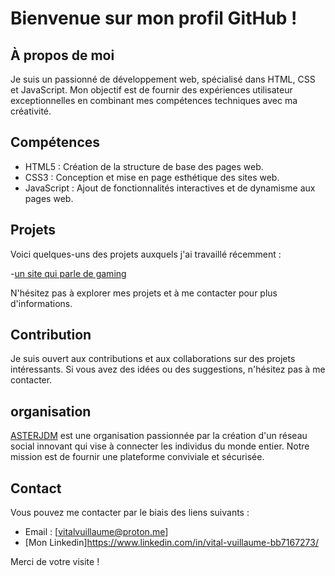 # Bienvenue sur mon profil GitHub !

## À propos de moi

Je suis un passionné de développement web, spécialisé dans HTML, CSS et JavaScript. Mon objectif est de fournir des expériences utilisateur exceptionnelles en combinant mes compétences techniques avec ma créativité.

## Compétences

- HTML5 : Création de la structure de base des pages web.
- CSS3 : Conception et mise en page esthétique des sites web.
- JavaScript : Ajout de fonctionnalités interactives et de dynamisme aux pages web.

## Projets

Voici quelques-uns des projets auxquels j'ai travaillé récemment :

-[un site qui parle de gaming](https://rmbi.ch/vital/)

N'hésitez pas à explorer mes projets et à me contacter pour plus d'informations.

## Contribution

Je suis ouvert aux contributions et aux collaborations sur des projets intéressants. Si vous avez des idées ou des suggestions, n'hésitez pas à me contacter.

## organisation

[ASTERJDM](https://github.com/asterjdm) est une organisation passionnée par la création d'un réseau social innovant qui vise à connecter les individus du monde entier. Notre mission est de fournir une plateforme conviviale et sécurisée. 

## Contact

Vous pouvez me contacter par le biais des liens suivants :

- Email : [vitalvuillaume@proton.me]
- [Mon Linkedin]https://www.linkedin.com/in/vital-vuillaume-bb7167273/

Merci de votre visite !
